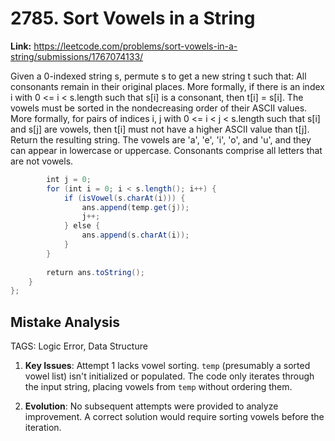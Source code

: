 # 2785. Sort Vowels in a String

**Link:** https://leetcode.com/problems/sort-vowels-in-a-string/submissions/1767074133/

Given a 0-indexed string s, permute s to get a new string t such that: All consonants remain in their original places. More formally, if there is an index i with 0 <= i < s.length such that s[i] is a consonant, then t[i] = s[i]. The vowels must be sorted in the nondecreasing order of their ASCII values. More formally, for pairs of indices i, j with 0 <= i < j < s.length such that s[i] and s[j] are vowels, then t[i] must not have a higher ASCII value than t[j]. Return the resulting string. The vowels are 'a', 'e', 'i', 'o', and 'u', and they can appear in lowercase or uppercase. Consonants comprise all letters that are not vowels.

```java
        int j = 0;
        for (int i = 0; i < s.length(); i++) {
            if (isVowel(s.charAt(i))) {
                ans.append(temp.get(j));
                j++;
            } else {
                ans.append(s.charAt(i));
            }
        }
        
        return ans.toString();
    }
};
```

## Mistake Analysis

TAGS: Logic Error, Data Structure

1. **Key Issues**: Attempt 1 lacks vowel sorting.  `temp` (presumably a sorted vowel list) isn't initialized or populated. The code only iterates through the input string, placing vowels from `temp` without ordering them.

2. **Evolution**: No subsequent attempts were provided to analyze improvement.  A correct solution would require sorting vowels before the iteration.

